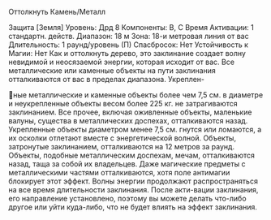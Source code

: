 
Оттолкнуть Камень/Металл

Защита [Земля]
Уровень: Дрд 8
Компоненты: В, С
Время Активации: 1 стандартн. действ.
Диапазон: 18 м
Зона: 18-и метровая линия от вас
Длительность: 1 раунд/уровень (П)
Спасбросок: Нет
Устойчивость к Магии: Нет
Как и оттолкнуть дерево, это заклинание создает волну невидимой и неосязаемой энергии, которая исходит от вас.
Все металлические или каменные объекты на пути заклинания отталкиваются
от вас в пределах диапазона. Укреплен-

ные металлические и каменные объекты
более чем 7,5 см. в диаметре и неукрепленные объекты весом более 225 кг. не
затрагиваются заклинанием. Все прочее,
включая оживленные объекты, маленькие валуны, существа в металлических
доспехах, отталкиваются назад. Укрепленные объекты диаметром менее 7,5
см. гнутся или ломаются, а их осколки
отлетают вместе с энергетической волной. Объекты, затронутые заклинанием,
отталкиваются на 12 метров за раунд.
Объекты, подобные металлическим
доспехам, мечам, отталкиваются назад,
таща за собой их владельцев. Даже магические предметы с металлическими
частями отталкиваются, хотя поле антимагии блокирует этот эффект.
Волны энергии продолжают распространяться на все время длительности
заклинания. После акти-вации заклинания, его направление установлено, поэтому вы можете делать что-либо другое
или уйти куда-либо, что не будет влиять
на эффект заклинания.